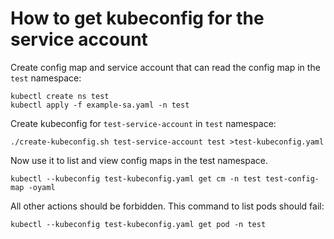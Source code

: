 # How to get kubeconfig for the service account

Create config map and service account that can read the config map in the `test` namespace:
```
kubectl create ns test
kubectl apply -f example-sa.yaml -n test

```
Create kubeconfig for `test-service-account` in `test` namespace:

```
./create-kubeconfig.sh test-service-account test >test-kubeconfig.yaml
```

Now use it to list and view config maps in the test namespace. 
```
kubectl --kubeconfig test-kubeconfig.yaml get cm -n test test-config-map -oyaml
```
All other actions should be forbidden. This command to list pods should fail:
```
kubectl --kubeconfig test-kubeconfig.yaml get pod -n test
```